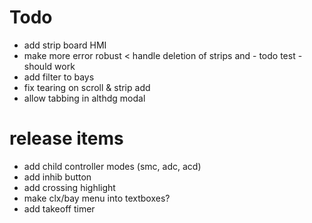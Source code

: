 ﻿# Todo

* add strip board HMI
* make more error robust
< handle deletion of strips and - todo test - should work
* add filter to bays
* fix tearing on scroll & strip add
* allow tabbing in althdg modal



# release items

* add child controller modes (smc, adc, acd)
* add inhib button
* add crossing highlight
* make clx/bay menu into textboxes?
* add takeoff timer
